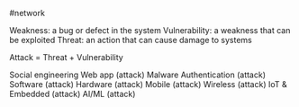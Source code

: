 #network

Weakness: a bug or defect in the system
Vulnerability: a weakness that can be exploited
Threat: an action that can cause damage to systems

Attack = Threat + Vulnerability

Social engineering
Web app (attack)
Malware
Authentication (attack)
Software (attack)
Hardware (attack)
Mobile (attack)
Wireless (attack)
IoT & Embedded (attack)
AI/ML (attack)
